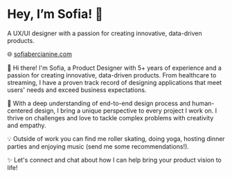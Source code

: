 # Hey, I’m Sofia! 👋

A UX/UI designer with a passion for creating innovative, data-driven products.

🌐 [sofiabercianine.com](https://sofiabercianine.framer.website/)


👋 Hi there! I'm Sofia, a Product Designer with 5+ years of experience and a passion for creating innovative, data-driven products. From healthcare to streaming, I have a proven track record of designing applications that meet users' needs and exceed business expectations.

📝 With a deep understanding of end-to-end design process and human-centered design, I bring a unique perspective to every project I work on. I thrive on challenges and love to tackle complex problems with creativity and empathy.

💡 Outside of work you can find me roller skating, doing yoga, hosting dinner parties and enjoying music (send me some recommendations!).

✨ Let's connect and chat about how I can help bring your product vision to life!
